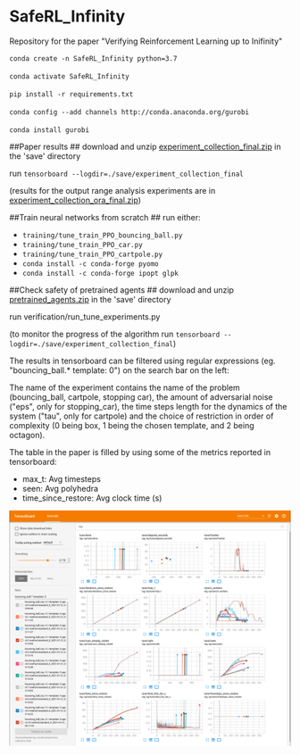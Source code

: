 # SafeRL_Infinity #
Repository for the paper "Verifying Reinforcement Learning up to Inifinity"

```
conda create -n SafeRL_Infinity python=3.7

conda activate SafeRL_Infinity

pip install -r requirements.txt

conda config --add channels http://conda.anaconda.org/gurobi

conda install gurobi
```

##Paper results ##
download and unzip [experiment_collection_final.zip](https://mega.nz/file/11xigbgS#ld3MSRAHXUBl1lY-6ltgnmwtm53ESBfL_1WAqAJUSxc) in the 'save' directory

run `tensorboard --logdir=./save/experiment_collection_final`

(results for the output range analysis experiments are in [experiment_collection_ora_final.zip](https://mega.nz/file/psIjUaTL#N-0UzXR8s-LtIGV6DgEj991-YdID4qqDM_f5YLQy14U))

##Train neural networks from scratch ##
run either:
* `training/tune_train_PPO_bouncing_ball.py`
* `training/tune_train_PPO_car.py`
* `training/tune_train_PPO_cartpole.py`
* `conda install -c conda-forge pyomo`
* `conda install -c conda-forge ipopt glpk`

##Check safety of pretrained agents ##
download and unzip [pretrained_agents.zip](https://mega.nz/file/014wHRbB#3OHzROCTyPcq_1lVKVryGgkuRaPBfhme4j7n6GGrWoc) in the 'save' directory

run verification/run_tune_experiments.py

(to monitor the progress of the algorithm run `tensorboard --logdir=./save/experiment_collection_final`)


The results in tensorboard can be filtered using regular expressions (eg. "bouncing\_ball.* template: 0") on the search bar on the left: 

The name of the experiment contains the name of the problem (bouncing\_ball, cartpole, stopping car), the amount of adversarial noise ("eps", only for stopping\_car), the time steps length for the dynamics of the system ("tau", only for cartpole) and the choice of restriction in order of complexity (0 being box, 1 being the chosen template, and 2 being octagon).

The table in the paper is filled by using some of the metrics reported in tensorboard:
* max\_t: Avg timesteps
* seen: Avg polyhedra
* time\_since\_restore: Avg clock time (s)

![alt text](./images/tensorboard.png "An exmaple of tensorboard screen")